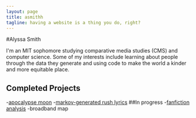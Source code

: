 ```yaml
---
layout: page
title: asmithh
tagline: having a website is a thing you do, right?
---
```



#Alyssa Smith

I'm an MIT sophomore studying comparative media studies (CMS) and computer science.  Some of my interests include learning about people through the data they generate and using code to make the world a kinder and more equitable place. 
    
## Completed Projects
-[apocalypse moon](http://alyssa-smith.github.io/moon-orbits-earth)
-[markov-generated rush lyrics](http://alyssa-smith.github.io/markov-rush)
##In progress
-[fanfiction analysis](http://alyssa-smith.github.io/fanfiction)
-broadband map




